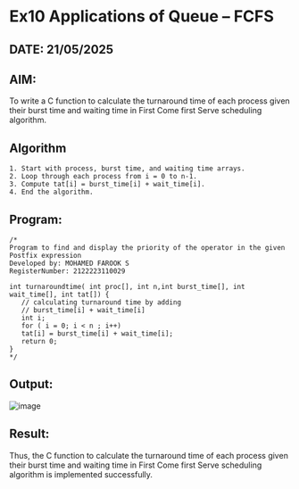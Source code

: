 # Ex10 Applications of Queue – FCFS
## DATE: 21/05/2025
## AIM:
To write a C function to calculate the turnaround time of each process given their burst time and waiting time in First Come first Serve scheduling algorithm.
## Algorithm
```
1. Start with process, burst time, and waiting time arrays. 
2. Loop through each process from i = 0 to n-1. 
3. Compute tat[i] = burst_time[i] + wait_time[i]. 
4. End the algorithm.
```

## Program:
```
/*
Program to find and display the priority of the operator in the given Postfix expression
Developed by: MOHAMED FAROOK S
RegisterNumber: 2122223110029

int turnaroundtime( int proc[], int n,int burst_time[], int wait_time[], int tat[]) { 
   // calculating turnaround time by adding 
   // burst_time[i] + wait_time[i] 
   int i; 
   for ( i = 0; i < n ; i++) 
   tat[i] = burst_time[i] + wait_time[i]; 
   return 0; 
} 
*/
```

## Output:

![image](https://github.com/user-attachments/assets/760a67f0-8e10-4e10-9cf3-7ebf72f87811)


## Result:
Thus, the C function to calculate the turnaround time of each process given their burst time and waiting time in First Come first Serve scheduling algorithm is implemented successfully.
